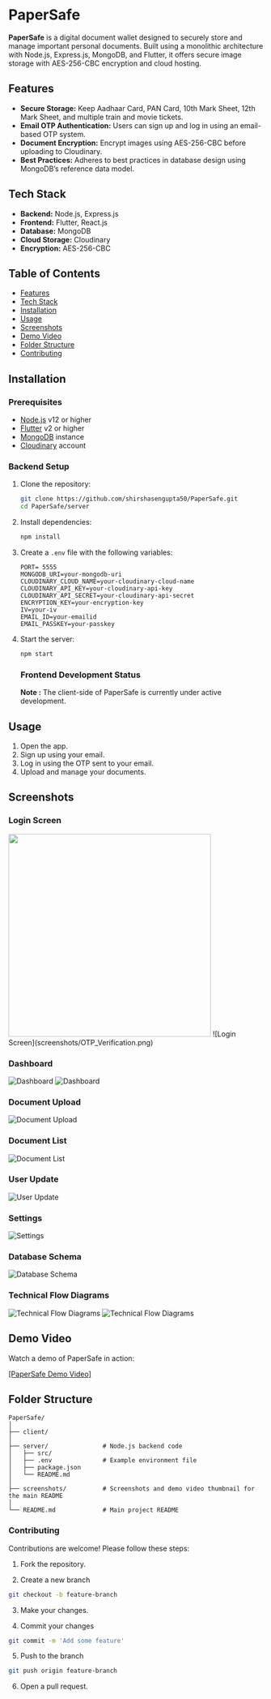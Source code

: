 # PaperSafe

**PaperSafe** is a digital document wallet designed to securely store and manage important personal documents. Built using a monolithic architecture with Node.js, Express.js, MongoDB, and Flutter, it offers secure image storage with AES-256-CBC encryption and cloud hosting.

## Features

- **Secure Storage:** Keep Aadhaar Card, PAN Card, 10th Mark Sheet, 12th Mark Sheet, and multiple train and movie tickets.
- **Email OTP Authentication:** Users can sign up and log in using an email-based OTP system.
- **Document Encryption:** Encrypt images using AES-256-CBC before uploading to Cloudinary.
- **Best Practices:** Adheres to best practices in database design using MongoDB’s reference data model.

## Tech Stack

- **Backend:** Node.js, Express.js
- **Frontend:** Flutter, React.js
- **Database:** MongoDB
- **Cloud Storage:** Cloudinary
- **Encryption:** AES-256-CBC

## Table of Contents

- [Features](#features)
- [Tech Stack](#tech-stack)
- [Installation](#installation)
- [Usage](#usage)
- [Screenshots](#screenshots)
- [Demo Video](#demo-video)
- [Folder Structure](#folder-structure)
- [Contributing](#contributing)

## Installation

### Prerequisites

- [Node.js](https://nodejs.org/) v12 or higher
- [Flutter](https://flutter.dev/) v2 or higher
- [MongoDB](https://www.mongodb.com/) instance
- [Cloudinary](https://cloudinary.com/) account

### Backend Setup

1. Clone the repository:

    ```sh
    git clone https://github.com/shirshasengupta50/PaperSafe.git
    cd PaperSafe/server
    ```

2. Install dependencies:

    ```sh
    npm install
    ```

3. Create a `.env` file with the following variables:

    ```env
    PORT= 5555
    MONGODB_URI=your-mongodb-uri
    CLOUDINARY_CLOUD_NAME=your-cloudinary-cloud-name
    CLOUDINARY_API_KEY=your-cloudinary-api-key
    CLOUDINARY_API_SECRET=your-cloudinary-api-secret
    ENCRYPTION_KEY=your-encryption-key
    IV=your-iv
    EMAIL_ID=your-emailid
    EMAIL_PASSKEY=your-passkey
    ```

4. Start the server:

    ```sh
    npm start
    ```

    ### Frontend Development Status

    **Note :** The client-side of PaperSafe is currently under active development.

<!-- ### Frontend Setup

1. Navigate to the client directory:

    ```sh
    cd ../client
    ```

2. Install dependencies:

    ```sh
    flutter pub get
    ```

3. Configure API endpoints in the Flutter app as needed.

4. Run the Flutter app:

    ```sh
    flutter run
    ``` -->

## Usage

1. Open the app.
2. Sign up using your email.
3. Log in using the OTP sent to your email.
4. Upload and manage your documents.

## Screenshots

### Login Screen
<img src="./screenshots/LogIn Screen.png" height="400">
![Login Screen](screenshots/OTP_Verification.png)

### Dashboard
![Dashboard](screenshots/Dashboard1.png)
![Dashboard](screenshots/Dashboard2.png)

### Document Upload
![Document Upload](screenshots/Add_Docs.png)

### Document List
![Document List](screenshots/Categories.png)

### User Update
![User Update](screenshots/User_Update.png)

### Settings
![Settings](screenshots/Settings.png)

### Database Schema
![Database Schema](screenshots/Database%20Schema.png)

### Technical Flow Diagrams
![Technical Flow Diagrams](screenshots/Technical%20Flow%20Diagram.png)
![Technical Flow Diagrams](screenshots/Technical%20Diagram.png)


## Demo Video

Watch a demo of PaperSafe in action:

[[PaperSafe Demo Video]](https://www.youtube.com/watch?v=MUEMPgpRpT4)


## Folder Structure

```plaintext
PaperSafe/
│
├── client/               
│
├── server/               # Node.js backend code
│   ├── src/
│   ├── .env              # Example environment file
│   ├── package.json
│   └── README.md
│
├── screenshots/          # Screenshots and demo video thumbnail for the main README
│
└── README.md             # Main project README
```


### Contributing

Contributions are welcome! Please follow these steps:

1. Fork the repository.

2. Create a new branch 
```sh
git checkout -b feature-branch
```

3. Make your changes.

4. Commit your changes 
```sh 
git commit -m 'Add some feature'
```

5. Push to the branch 
```sh
git push origin feature-branch
```

6. Open a pull request.
